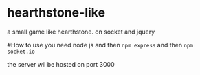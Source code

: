# hearthstone-like
a small game like hearthstone. on socket and jquery

#How to use
you need node js
and then ```npm express```
and then ```npm socket.io```

the server wil be hosted on port 3000
